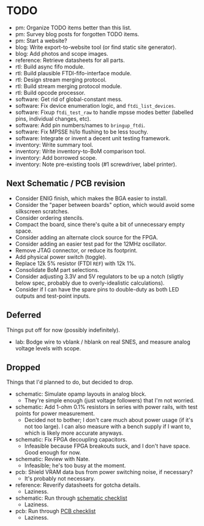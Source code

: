 # TODO

* pm: Organize TODO items better than this list.
* pm: Survey blog posts for forgotten TODO items.
* pm: Start a website?
* blog: Write export-to-website tool (or find static site generator).
* blog: Add photos and scope images.
* reference: Retrieve datasheets for all parts.
* rtl: Build async fifo module.
* rtl: Build plausible FTDI-fifo-interface module.
* rtl: Design stream merging protocol.
* rtl: Build stream merging protocol module.
* rtl: Build opcode processor.
* software: Get rid of global-constant mess.
* software: Fix device enumeration logic, and `ftdi_list_devices`.
* software: Fixup `ftdi_test_raw` to handle mpsse modes better (labelled pins, individual changes, etc).
* software: Add pin numbers/names to `bringup_ftdi`.
* software: Fix MPSSE hi/lo flushing to be less touchy.
* software: Integrate or invent a decent unit testing framework.
* inventory: Write summary tool.
* inventory: Write inventory-to-BoM comparison tool.
* inventory: Add borrowed scope.
* inventory: Note pre-existing tools (#1 screwdriver, label printer).

## Next Schematic / PCB revision

* Consider ENIG finish, which makes the BGA easier to install.
* Consider the "paper between boards" option, which would avoid some silkscreen scratches.
* Consider ordering stencils.
* Compact the board, since there's quite a bit of unnecessary empty space.
* Consider adding an alternate clock source for the FPGA.
* Consider adding an easier test pad for the 12MHz oscillator.
* Remove JTAG connector, or reduce its footprint.
* Add physical power switch (toggle).
* Replace 12k 5% resistor (FTDI `REF`) with 12k 1%.
* Consolidate BoM part selections.
* Consider adjusting 3.3V and 5V regulators to be up a notch (sligtly below spec, probably due to overly-idealistic calculations).
* Consider if I can have the spare pins to double-duty as both LED outputs and test-point inputs.

## Deferred

Things put off for now (possibly indefinitely).

* lab: Bodge wire to vblank / hblank on real SNES, and measure analog voltage levels with scope.

## Dropped

Things that I'd planned to do, but decided to drop.

* schematic: Simulate opamp layouts in analog block.
  * They're simple enough (just voltage followers) that I'm not worried.
* schematic: Add 1-ohm 0.1% resistors in series with power rails, with test points for power measurement.
  * Decided not to bother; I don't care much about power usage (if it's not too large). I can also measure with a bench supply if I want to, which is likely more accurate anyways.
* schematic: Fix FPGA decoupling capacitors.
  * Infeasible because FPGA breakouts suck, and I don't have space.  Good enough for now.
* schematic: Review with Nate.
  * Infeasible; he's too busy at the moment.
* pcb: Shield VRAM data bus from power switching noise, if necessary?
  * It's probably not necessary.
* reference: Reverify datasheets for gotcha details.
  * Laziness.
* schematic: Run through [schematic checklist](https://github.com/azonenberg/pcb-checklist/blob/master/schematic-checklist.md)
  * Laziness.
* pcb: Run through [PCB checklist](https://github.com/azonenberg/pcb-checklist/blob/master/layout-checklist.md)
  * Laziness.
